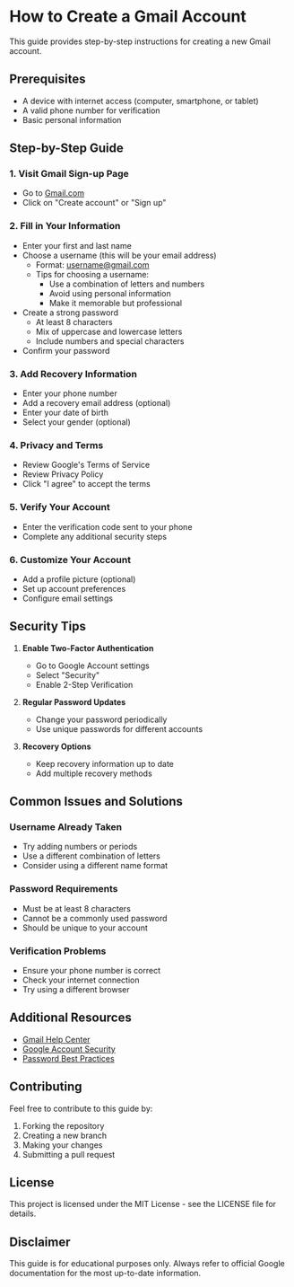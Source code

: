 # How to Create a Gmail Account

This guide provides step-by-step instructions for creating a new Gmail account.

## Prerequisites

- A device with internet access (computer, smartphone, or tablet)
- A valid phone number for verification
- Basic personal information

## Step-by-Step Guide

### 1. Visit Gmail Sign-up Page
- Go to [Gmail.com](https://gmail.com)
- Click on "Create account" or "Sign up"

### 2. Fill in Your Information
- Enter your first and last name
- Choose a username (this will be your email address)
  - Format: username@gmail.com
  - Tips for choosing a username:
    - Use a combination of letters and numbers
    - Avoid using personal information
    - Make it memorable but professional
- Create a strong password
  - At least 8 characters
  - Mix of uppercase and lowercase letters
  - Include numbers and special characters
- Confirm your password

### 3. Add Recovery Information
- Enter your phone number
- Add a recovery email address (optional)
- Enter your date of birth
- Select your gender (optional)

### 4. Privacy and Terms
- Review Google's Terms of Service
- Review Privacy Policy
- Click "I agree" to accept the terms

### 5. Verify Your Account
- Enter the verification code sent to your phone
- Complete any additional security steps

### 6. Customize Your Account
- Add a profile picture (optional)
- Set up account preferences
- Configure email settings

## Security Tips

1. **Enable Two-Factor Authentication**
   - Go to Google Account settings
   - Select "Security"
   - Enable 2-Step Verification

2. **Regular Password Updates**
   - Change your password periodically
   - Use unique passwords for different accounts

3. **Recovery Options**
   - Keep recovery information up to date
   - Add multiple recovery methods

## Common Issues and Solutions

### Username Already Taken
- Try adding numbers or periods
- Use a different combination of letters
- Consider using a different name format

### Password Requirements
- Must be at least 8 characters
- Cannot be a commonly used password
- Should be unique to your account

### Verification Problems
- Ensure your phone number is correct
- Check your internet connection
- Try using a different browser

## Additional Resources

- [Gmail Help Center](https://support.google.com/mail)
- [Google Account Security](https://myaccount.google.com/security)
- [Password Best Practices](https://support.google.com/accounts/answer/32040)

## Contributing

Feel free to contribute to this guide by:
1. Forking the repository
2. Creating a new branch
3. Making your changes
4. Submitting a pull request

## License

This project is licensed under the MIT License - see the LICENSE file for details.

## Disclaimer

This guide is for educational purposes only. Always refer to official Google documentation for the most up-to-date information. 
